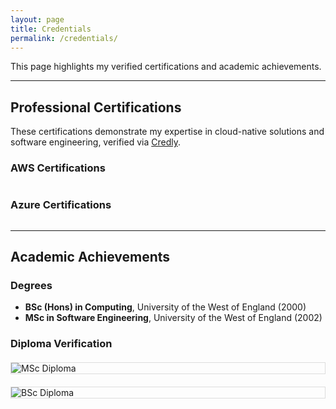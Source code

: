 ```yaml
---
layout: page
title: Credentials
permalink: /credentials/
---
```


This page highlights my verified certifications and academic achievements.

---

## Professional Certifications
These certifications demonstrate my expertise in cloud-native solutions and software engineering, verified via [Credly](https://www.credly.com/users/elen-van-engelen-maslova).

### AWS Certifications
<div style="display: flex; flex-wrap: wrap; gap: 20px;">
  <!-- Placeholder for AWS Certifications -->
  <div data-iframe-width="150" data-iframe-height="270" data-share-badge-id="c03a7d0d-8128-43b4-930a-db5f239f2f2c" data-share-badge-host="https://www.credly.com"></div>
  <div data-iframe-width="150" data-iframe-height="270" data-share-badge-id="21f8c5b1-a5f6-4e35-829f-306aee08e920" data-share-badge-host="https://www.credly.com"></div>
  <div data-iframe-width="150" data-iframe-height="270" data-share-badge-id="a633445b-507c-42ad-bf5d-8284af80c1c7" data-share-badge-host="https://www.credly.com"></div>
  <div data-iframe-width="150" data-iframe-height="270" data-share-badge-id="09b4aa6f-f2cb-4a42-9bde-35da6cef248f" data-share-badge-host="https://www.credly.com"></div>
</div>
<script type="text/javascript" async src="//cdn.credly.com/assets/utilities/embed.js"></script>

### Azure Certifications
<div style="display: flex; flex-wrap: wrap; gap: 20px;">
  <!-- Azure Certifications -->
  <div data-iframe-width="150" data-iframe-height="270" data-share-badge-id="5ae18e92-b259-4c50-a006-6f954ebd65df" data-share-badge-host="https://www.credly.com"></div>
  <div data-iframe-width="150" data-iframe-height="270" data-share-badge-id="azure-architect-badge-id" data-share-badge-host="https://www.credly.com"></div>
</div>
<script type="text/javascript" async src="//cdn.credly.com/assets/utilities/embed.js"></script>

---

## Academic Achievements
### Degrees
- **BSc (Hons) in Computing**, University of the West of England (2000)
- **MSc in Software Engineering**, University of the West of England (2002)

### Diploma Verification
<div style="display: flex; flex-wrap: wrap; justify-content: center; gap: 20px; margin: 20px 0;">
 <img src="{{ '/assets/images/master.png' | relative_url }}" alt="MSc Diploma" style="max-width: 100%; height: auto; border: 1px solid #ddd; flex: 1 1 300px;">
 <img src="{{ '/assets/images/bachelor.png' | relative_url }}" alt="BSc Diploma" style="max-width: 100%; height: auto; border: 1px solid #ddd; flex: 1 1 300px;">
</div>



